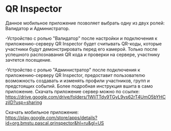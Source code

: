 # QR Inspector
 
Данное мобильное приложение позволяет выбрать одну из двух ролей: Валидатор и Администратор.

-Устройство с ролью "Валидатор" после настройки и подключения к приложению-серверу QR Inspector будет считывать QR-коды, которые участники будут демонстрировать перед его камерой. Только после успешного распознавания QR кода и проверки на сервере, участнику зачтется посещение.

-Устройство с ролью "Администратор" после подключения к приложению-серверу QR Inspector, предоставит пользователю возможность создавать и изменять профили участников, групп и предстоящих событий.
Более подробная инструкция вшита в само приложение.
Скачать приложение сервер можно по ссылке:
https://drive.google.com/drive/folders/1WliTTdy9TGyL9vs62rT4UmO5bYHCzjID?usp=sharing

Скачать мобильное приложение:
https://play.google.com/store/apps/details?id=org.bmstu.pascal.qrinspector&hl=ru&gl=US
